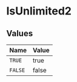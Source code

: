 # IsUnlimited2


## Values

| Name    | Value   |
| ------- | ------- |
| `TRUE`  | true    |
| `FALSE` | false   |
